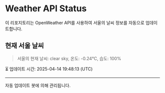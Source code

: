 
# Weather API Status

이 리포지토리는 OpenWeather API를 사용하여 서울의 날씨 정보를 자동으로 업데이트합니다.

## 현재 서울 날씨
> 서울의 현재 날씨: clear sky, 온도: -0.24°C, 습도: 100%

⏳ 업데이트 시간: 2025-04-14 19:48:13 (UTC)

---
자동 업데이트 봇에 의해 관리됩니다.
